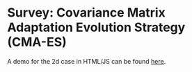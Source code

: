 # Survey: Covariance Matrix Adaptation Evolution Strategy (CMA-ES)

A demo for the 2d case in HTML/JS can be found [here](https://observablehq.com/d/36f0f5780cf4971e).

